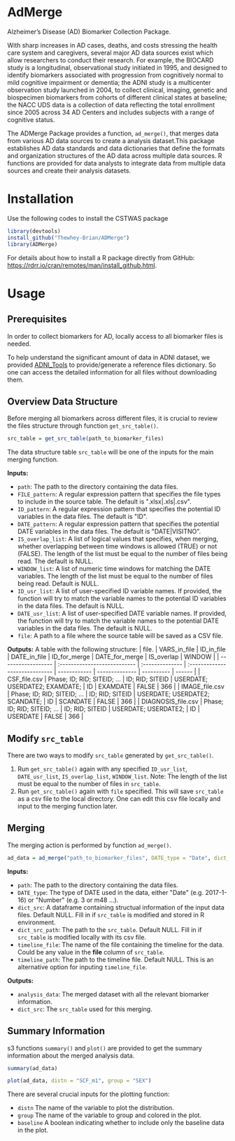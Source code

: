 # AdMerge
Alzheimer’s Disease (AD) Biomarker Collection Package.

With sharp increases in AD cases, deaths, and costs stressing the health care system and caregivers, several major AD data sources exist which allow researchers to conduct their research. For example, the BIOCARD study is a longitudinal, observational study initiated in 1995, and designed to identify biomarkers associated with progression from cognitively normal to mild cognitive impairment or dementia; the ADNI study is a multicenter observation study launched in 2004, to collect clinical, imaging, genetic and biospecimen biomarkers from cohorts of different clinical states at baseline; the NACC UDS data is a collection of data reflecting the total enrollment since 2005 across 34 AD Centers and includes subjects with a range of cognitive status. 

The ADMerge Package provides a function, `ad_merge()`, that merges data from various AD data sources to create a analysis dataset.This package establishes AD data standards and data dictionaries that define the formats and organization structures of the AD data across multiple data sources. R functions are provided for data analysts to integrate data from multiple data sources and create their analysis datasets. 

# Installation

Use the following codes to install the CSTWAS package
```R
library(devtools)
install_github("Thewhey-Brian/ADMerge")
library(ADMerge)
```
For details about how to install a R package directly from GitHub: https://rdrr.io/cran/remotes/man/install_github.html.

# Usage

## Prerequisites
In order to collect biomarkers for AD, locally access to all biomarker files is needed. 

To help understand the significant amount of data in ADNI dataset, we provided [ADNI_Tools](https://github.com/Thewhey-Brian/ADNI_Tools) to provide/generate a reference files dictionary. So one can access the detailed information for all files without downloading them. 

## Overview Data Structure
Before merging all biomarkers across different files, it is crucial to review the files structure through function `get_src_table()`. 

```R
src_table = get_src_table(path_to_biomarker_files)
```

The data structure table `src_table` will be one of the inputs for the main merging function.

**Inputs:**
- `path`: The path to the directory containing the data files.
- `FILE_pattern`: A regular expression pattern that specifies the file types to include in the source table. The default is ".xlsx|.xls|.csv".
- `ID_pattern`: A regular expression pattern that specifies the potential ID variables in the data files. The default is "ID".
- `DATE_pattern`: A regular expression pattern that specifies the potential DATE variables in the data files. The default is "DATE|VISITNO".
- `IS_overlap_list`: A list of logical values that specifies, when merging, whether overlapping between time windows is allowed (TRUE) or not (FALSE). The length of the list must be equal to the number of files being read. The default is NULL.
- `WINDOW_list`: A list of numeric time windows for matching the DATE variables. The length of the list must be equal to the number of files being read. Default is NULL.
- `ID_usr_list`: A list of user-specified ID variable names. If provided, the function will try to match the variable names to the potential ID variables in the data files. The default is NULL.
- `DATE_usr_list`: A list of user-specified DATE variable names. If provided, the function will try to match the variable names to the potential DATE variables in the data files. The default is NULL.
- `file`: A path to a file where the source table will be saved as a CSV file.

**Outputs:**
A table with the following structure:
  |        file.       |          VARS_in_file         |    ID_in_file   |         DATE_in_file           | ID_for_merge | DATE_for_merge | IS_overlap | WINDOW |
  | ------------------ | :---------------------------  | :-------------- | :----------------------------- | ------------ | -------------- | ---------- | ------ | 
  | CSF_file.csv       |  Phase; ID; RID; SITEID; ...  | ID; RID; SITEID | USERDATE; USERDATE2; EXAMDATE; |      ID      |    EXAMDATE    |   FALSE    |   366   |
  | IMAGE_file.csv     |  Phase; ID; RID; SITEID; ...  | ID; RID; SITEID | USERDATE; USERDATE2; SCANDATE; |      ID      |    SCANDATE    |   FALSE    |   366   |
  | DIAGNOSIS_file.csv |  Phase; ID; RID; SITEID; ...  | ID; RID; SITEID | USERDATE; USERDATE2;           |      ID      |    USERDATE    |   FALSE    |   366   |

## Modify `src_table`
There are two ways to modify `src_table` generated by `get_src_table()`.
1. Run `get_src_table()` again with any specified `ID_usr_list`, `DATE_usr_list`, `IS_overlap_list`, `WINDOW_list`. Note: The length of the list must be equal to the number of files in `src_table`.
2. Run `get_src_table()` again with `file` specified. This will save `src_table` as a csv file to the local directory. One can edit this csv file locally and input to the merging function later. 

## Merging
The merging action is performed by function `ad_merge()`.

```R
ad_data = ad_merge("path_to_biomarker_files", DATE_type = "Date", dict_src = src_table)
```

**Inputs:**
- `path`: The path to the directory containing the data files.
- `DATE_type`: The type of DATE used in the data, either "Date" (e.g. 2017-1-16) or "Number" (e.g. 3 or m48 ...).
- `dict_src`: A dataframe containing structual information of the input data files. Default NULL. Fill in if `src_table` is modified and stored in R environment.
- `dict_src_path`: The path to the `src_table`. Default NULL. Fill in if `src_table` is modified locally with its csv file. 
- `timeline_file`: The name of the file containing the timeline for the data. Could be any value in the **file** column of `src_table`.
- `timeline_path`: The path to the timeline file. Default NULL. This is an alternative option for inputing `timeline_file`.

**Outputs:**
- `analysis_data`: The merged dataset with all the relevant biomarker information.
- `dict_src`: The `src_table` used for this merging. 

## Summary Information
s3 functions `summary()` and `plot()` are provided to get the summary information about the merged analysis data.

```R
summary(ad_data)
```
```R
plot(ad_data, distn = "SCF_m1", group = "SEX")
```
There are several crucial inputs for the plotting function:
- `distn` The name of the variable to plot the distribution.
- `group` The name of the variable to group and colored in the plot. 
- `baseline` A boolean indicating whether to include only the baseline data in the plot.



